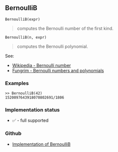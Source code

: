 ## BernoulliB

```
BernoulliB(expr)
```

> computes the Bernoulli number of the first kind.

```
BernoulliB(n, expr)
```

> computes the Bernoulli polynomial.

See:  
* [Wikipedia - Bernoulli number](http://en.wikipedia.org/wiki/Bernoulli_number)
* [Fungrim - Bernoulli numbers and polynomials](http://fungrim.org/topic/Bernoulli_numbers_and_polynomials/)



### Examples

```
>> BernoulliB(42) 
1520097643918070802691/1806
```






### Implementation status

* &#x2705; - full supported

### Github

* [Implementation of BernoulliB](https://github.com/axkr/symja_android_library/blob/master/symja_android_library/matheclipse-core/src/main/java/org/matheclipse/core/builtin/NumberTheory.java#L260) 

